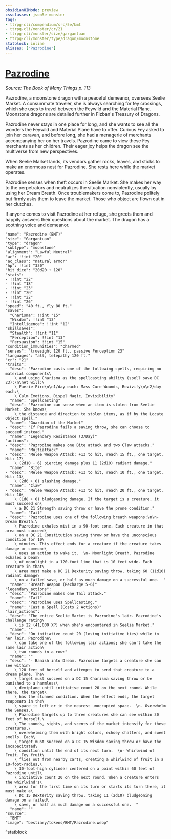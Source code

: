 ```yaml
---
obsidianUIMode: preview
cssclasses: json5e-monster
tags:
- ttrpg-cli/compendium/src/5e/bmt
- ttrpg-cli/monster/cr/21
- ttrpg-cli/monster/size/gargantuan
- ttrpg-cli/monster/type/dragon/moonstone
statblock: inline
aliases: ["Pazrodine"]
---
```

# [Pazrodine](3-Compendium\CLI\bestiary\npc/pazrodine-bmt.md)
*Source: The Book of Many Things p. 113*  

Pazrodine, a moonstone dragon with a peaceful demeanor, oversees Seelie Market. A consummate traveler, she is always searching for fey crossings, which she uses to travel between the Feywild and the Material Plane. Moonstone dragons are detailed further in Fizban's Treasury of Dragons.

Pazrodine never stays in one place for long, and she wants to see all the wonders the Feywild and Material Plane have to offer. Curious Fey asked to join her caravan, and before long, she had a menagerie of merchants accompanying her on her travels. Pazrodine came to view these Fey merchants as her children. Their eager joy helps the dragon see the multiverse from new perspectives.

When Seelie Market lands, its vendors gather rocks, leaves, and sticks to make an enormous nest for Pazrodine. She rests here while the market operates.

Pazrodine senses when theft occurs in Seelie Market. She makes her way to the perpetrators and neutralizes the situation nonviolently, usually by using her Dream Breath. Once troublemakers come to, Pazrodine politely but firmly asks them to leave the market. Those who object are flown out in her clutches.

If anyone comes to visit Pazrodine at her refuge, she greets them and happily answers their questions about the market. The dragon has a soothing voice and demeanor.

```statblock
"name": "Pazrodine (BMT)"
"size": "Gargantuan"
"type": "dragon"
"subtype": "moonstone"
"alignment": "Lawful Neutral"
"ac": !!int "20"
"ac_class": "natural armor"
"hp": !!int "330"
"hit_dice": "20d20 + 120"
"stats":
- !!int "22"
- !!int "18"
- !!int "23"
- !!int "20"
- !!int "22"
- !!int "26"
"speed": "40 ft., fly 80 ft."
"saves":
  "Charisma": !!int "15"
  "Wisdom": !!int "13"
  "Intelligence": !!int "12"
"skillsaves":
  "Stealth": !!int "11"
  "Perception": !!int "13"
  "Persuasion": !!int "15"
"condition_immunities": "charmed"
"senses": "truesight 120 ft., passive Perception 23"
"languages": "all, telepathy 120 ft."
"cr": "21"
"traits":
- "desc": "Pazrodine casts one of the following spells, requiring no material components\
    \ and using Charisma as the spellcasting ability (spell save DC 23):\n\nAt will:\
    \ Faerie Fire\n\n1/day each: Mass Cure Wounds, Revivify\n\n2/day each:\
    \ Calm Emotions, Dispel Magic, Invisibility"
  "name": "Spellcasting"
- "desc": "Pazrodine can sense when an item is stolen from Seelie Market. She knows\
    \ the distance and direction to stolen items, as if by the Locate Object spell."
  "name": "Guardian of the Market"
- "desc": "If Pazrodine fails a saving throw, she can choose to succeed instead."
  "name": "Legendary Resistance (3/Day)"
"actions":
- "desc": "Pazrodine makes one Bite attack and two Claw attacks."
  "name": "Multiattack"
- "desc": "Melee Weapon Attack: +13 to hit, reach 15 ft., one target. Hit: 17\
    \ (2d10 + 6) piercing damage plus 11 (2d10) radiant damage."
  "name": "Bite"
- "desc": "Melee Weapon Attack: +13 to hit, reach 10 ft., one target. Hit: 13\
    \ (2d6 + 6) slashing damage."
  "name": "Claw"
- "desc": "Melee Weapon Attack: +13 to hit, reach 20 ft., one target. Hit: 10\
    \ (1d8 + 6) bludgeoning damage. If the target is a creature, it must succeed on\
    \ a DC 21 Strength saving throw or have the prone condition."
  "name": "Tail"
- "desc": "Pazrodine uses one of the following breath weapons:\n\n- Dream Breath.\
    \ Pazrodine exhales mist in a 90-foot cone. Each creature in that area must succeed\
    \ on a DC 21 Constitution saving throw or have the unconscious condition for 10\
    \ minutes. This effect ends for a creature if the creature takes damage or someone\
    \ uses an action to wake it.  \n- Moonlight Breath. Pazrodine exhales a beam\
    \ of moonlight in a 120-foot line that is 10 feet wide. Each creature in that\
    \ area must make a DC 21 Dexterity saving throw, taking 60 (11d10) radiant damage\
    \ on a failed save, or half as much damage on a successful one.  "
  "name": "Breath Weapon (Recharge 5-6)"
"legendary_actions":
- "desc": "Pazrodine makes one Tail attack."
  "name": "Tail"
- "desc": "Pazrodine uses Spellcasting."
  "name": "Cast a Spell (Costs 2 Actions)"
"lair_actions":
- "desc": "The entire Seelie Market is Pazrodine's lair. Pazrodine's challenge rating\
    \ is 22 (41,000 XP) when she's encountered in Seelie Market."
  "name": ""
- "desc": "On initiative count 20 (losing initiative ties) while in her lair, Pazrodine\
    \ can take one of the following lair actions; she can't take the same lair action\
    \ two rounds in a row:"
  "name": ""
- "desc": "- Banish into Dream. Pazrodine targets a creature she can see within\
    \ 120 feet of herself and attempts to send that creature to a dream plane. The\
    \ target must succeed on a DC 15 Charisma saving throw or be banished to a harmless\
    \ demiplane until initiative count 20 on the next round. While there, the target\
    \ has the stunned condition. When the effect ends, the target reappears in the\
    \ space it left or in the nearest unoccupied space.  \n- Overwhelm the Senses.\
    \ Pazrodine targets up to three creatures she can see within 30 feet of herself.\
    \ The sounds, sights, and scents of the market intensify for these creatures,\
    \ overwhelming them with bright colors, echoey chatters, and sweet smells. Each\
    \ target must succeed on a DC 15 Wisdom saving throw or have the incapacitated\
    \ condition until the end of its next turn.  \n- Whirlwind of Fruit. Fey fruit\
    \ flies out from nearby carts, creating a whirlwind of fruit in a 10-foot-radius,\
    \ 30-foot-high cylinder centered on a point within 60 feet of Pazrodine until\
    \ initiative count 20 on the next round. When a creature enters the whirlwind's\
    \ area for the first time on its turn or starts its turn there, it must make a\
    \ DC 15 Dexterity saving throw, taking 11 (2d10) bludgeoning damage on a failed\
    \ save, or half as much damage on a successful one.  "
  "name": ""
"source":
- "BMT"
"image": "bestiary/tokens/BMT/Pazrodine.webp"
```
^statblock